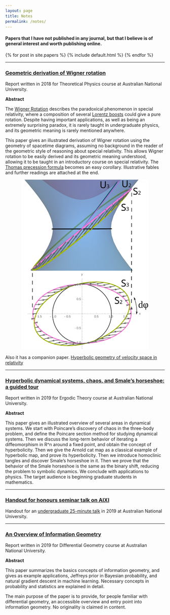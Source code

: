 ```yaml
---
layout: page
title: Notes
permalink: /notes/
---
```


#### Papers that I have not published in any journal, but that I believe is of general interest and worth publishing online.
{% for post in site.papers %}
  {% include default.html %}
{% endfor %}

---
### [Geometric derivation of Wigner rotation](/files/notes/wigner_rotation/wigner_rotation_complete.pdf)

Report written in 2018 for Theoretical Physics course at Australian National University.

**Abstract**


The [Wigner Rotation](https://en.wikipedia.org/wiki/Wigner_rotation) describes the paradoxical phenomenon in special relativity, where a composition of several [Lorentz boosts](https://en.wikipedia.org/wiki/Lorentz_transformation) could give a pure rotation. Despite having important applications, as well as being an extremely surprising paradox, it is rarely taught in undergraduate physics, and its geometric meaning is rarely mentioned anywhere.

This paper gives an illustrated derivation of Wigner rotation using the geometry of spacetime diagrams, assuming no background in the reader of the geometric style of reasoning about special relativity. This allows Wigner rotation to be easily derived and its geometric meaning understood, allowing it to be taught in an introductory course on special relativity. The [Thomas precession formula](https://en.wikipedia.org/wiki/Thomas_precession) becomes an easy corollary. Illustrative fables and further readings are attached at the end.

<center><img src="/files/notes/wigner_rotation/2_3_lorentz_trans_combined.svg" width="400"></center>

Also it has a companion paper.
[Hyperbolic geometry of velocity space in relativity](/files/notes/wigner_rotation/hyperbolic_geometry_relativity.pdf)

---
### [Hyperbolic dynamical systems, chaos, and Smale’s horseshoe: a guided tour](/files/notes/ergodic_theory/ergodic_theory_project.pdf)

Report written in 2019 for Ergodic Theory course at Australian National University.

**Abstract**

This paper gives an illustrated overview of several areas in dynamical systems. We start with Poincare’s discovery of chaos in the three-body problem, and define the Poincare section method for studying dynamical systems. Then we discuss the long-term behavior of iterating a diffeomorphism in R^n around a fixed point, and obtain the concept of hyperbolicity. Then we give the Arnold cat map as a classical example of hyperbolic map, and prove its hyperbolicity. Then we introduce homoclinic tangles and discover Smale’s horseshoe in it. Then we prove that the behavior of the Smale horseshoe is the same as the binary shift, reducing the problem to symbolic dynamics. We conclude with applications to physics. The target audience is beginning graduate students in mathematics.

---
### [Handout for honours seminar talk on AIXI](/files/notes/2019_honours_seminar_talk/presentation_handout.pdf)

Handout for an [undergraduate 25-minute talk](https://web.archive.org/web/20190520002005/https://maths.anu.edu.au/news-events/events/honours-seminar-9) in 2019 at Australian National University.

---
### [An Overview of Information Geometry](/files/notes/2019_differential_geometry/2019_differential_geometry_information_geometry_report.pdf)

Report written in 2019 for Differential Geometry course at Australian National University.

**Abstract**

This paper summarizes the basics concepts of information geometry, and gives as example applications, Jeffreys prior in Bayesian probability, and natural gradient descent in machine learning. Necessary concepts in probability and statistics are explained in detail.

The main purpose of the paper is to provide, for people familiar with differential geometry, an accessible overview and entry point into information geometry. No originality is claimed in content.
